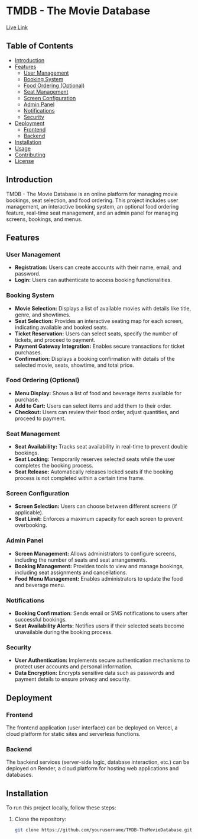 # TMDB - The Movie Database

[Live Link](https://www.themoviedb.org/)

## Table of Contents
- [Introduction](#introduction)
- [Features](#features)
  - [User Management](#user-management)
  - [Booking System](#booking-system)
  - [Food Ordering (Optional)](#food-ordering-optional)
  - [Seat Management](#seat-management)
  - [Screen Configuration](#screen-configuration)
  - [Admin Panel](#admin-panel)
  - [Notifications](#notifications)
  - [Security](#security)
- [Deployment](#deployment)
  - [Frontend](#frontend)
  - [Backend](#backend)
- [Installation](#installation)
- [Usage](#usage)
- [Contributing](#contributing)
- [License](#license)

## Introduction

TMDB - The Movie Database is an online platform for managing movie bookings, seat selection, and food ordering. This project includes user management, an interactive booking system, an optional food ordering feature, real-time seat management, and an admin panel for managing screens, bookings, and menus.

## Features

### User Management
- **Registration:** Users can create accounts with their name, email, and password.
- **Login:** Users can authenticate to access booking functionalities.

### Booking System
- **Movie Selection:** Displays a list of available movies with details like title, genre, and showtimes.
- **Seat Selection:** Provides an interactive seating map for each screen, indicating available and booked seats.
- **Ticket Reservation:** Users can select seats, specify the number of tickets, and proceed to payment.
- **Payment Gateway Integration:** Enables secure transactions for ticket purchases.
- **Confirmation:** Displays a booking confirmation with details of the selected movie, seats, showtime, and total price.

### Food Ordering (Optional)
- **Menu Display:** Shows a list of food and beverage items available for purchase.
- **Add to Cart:** Users can select items and add them to their order.
- **Checkout:** Users can review their food order, adjust quantities, and proceed to payment.

### Seat Management
- **Seat Availability:** Tracks seat availability in real-time to prevent double bookings.
- **Seat Locking:** Temporarily reserves selected seats while the user completes the booking process.
- **Seat Release:** Automatically releases locked seats if the booking process is not completed within a certain time frame.

### Screen Configuration
- **Screen Selection:** Users can choose between different screens (if applicable).
- **Seat Limit:** Enforces a maximum capacity for each screen to prevent overbooking.

### Admin Panel
- **Screen Management:** Allows administrators to configure screens, including the number of seats and seat arrangements.
- **Booking Management:** Provides tools to view and manage bookings, including seat assignments and cancellations.
- **Food Menu Management:** Enables administrators to update the food and beverage menu.

### Notifications
- **Booking Confirmation:** Sends email or SMS notifications to users after successful bookings.
- **Seat Availability Alerts:** Notifies users if their selected seats become unavailable during the booking process.

### Security
- **User Authentication:** Implements secure authentication mechanisms to protect user accounts and personal information.
- **Data Encryption:** Encrypts sensitive data such as passwords and payment details to ensure privacy and security.

## Deployment

### Frontend
The frontend application (user interface) can be deployed on Vercel, a cloud platform for static sites and serverless functions.

### Backend
The backend services (server-side logic, database interaction, etc.) can be deployed on Render, a cloud platform for hosting web applications and databases.

## Installation

To run this project locally, follow these steps:

1. Clone the repository:
   ```bash
   git clone https://github.com/yourusername/TMDB-TheMovieDatabase.git
